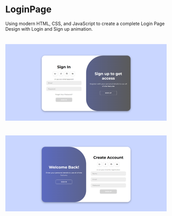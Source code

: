 # LoginPage
Using modern HTML, CSS, and JavaScript to create a complete Login Page Design with Login and Sign up animation.

# ![Alt text](src/Sign-in.png)
# ![Alt text](src/Sign-up.png)